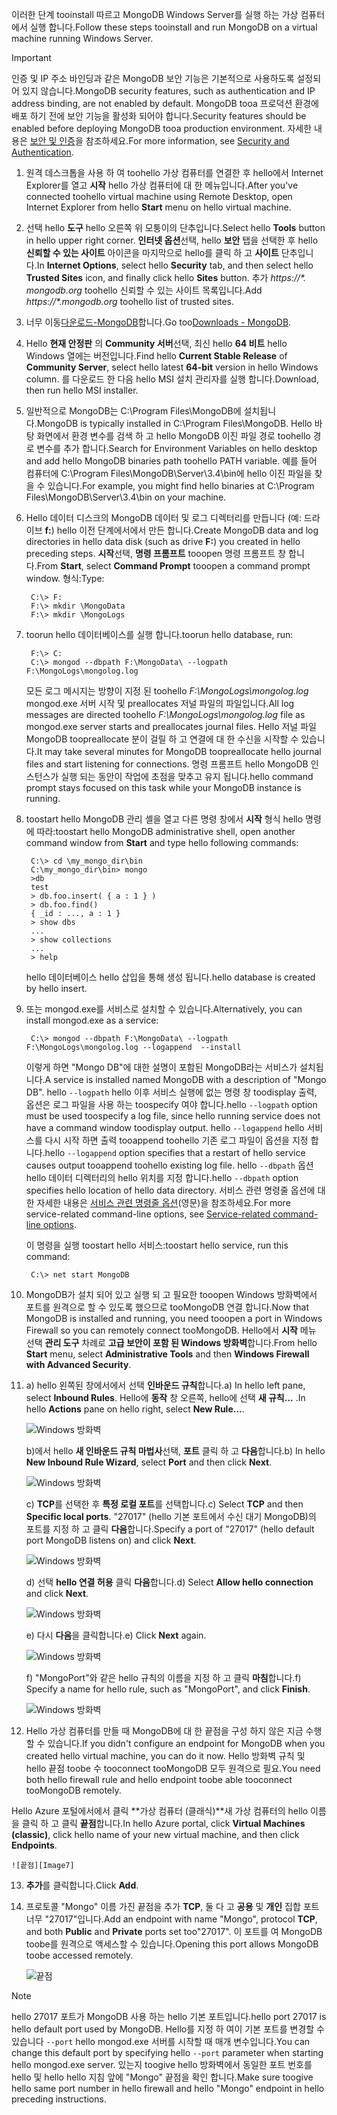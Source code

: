 <span data-ttu-id="fe129-101">이러한 단계 tooinstall 따르고 MongoDB Windows Server를 실행 하는 가상 컴퓨터에서 실행 합니다.</span><span class="sxs-lookup"><span data-stu-id="fe129-101">Follow these steps tooinstall and run MongoDB on a virtual machine running Windows Server.</span></span>

> [!IMPORTANT]
> <span data-ttu-id="fe129-102">인증 및 IP 주소 바인딩과 같은 MongoDB 보안 기능은 기본적으로 사용하도록 설정되어 있지 않습니다.</span><span class="sxs-lookup"><span data-stu-id="fe129-102">MongoDB security features, such as authentication and IP address binding, are not enabled by default.</span></span> <span data-ttu-id="fe129-103">MongoDB tooa 프로덕션 환경에 배포 하기 전에 보안 기능을 활성화 되어야 합니다.</span><span class="sxs-lookup"><span data-stu-id="fe129-103">Security features should be enabled before deploying MongoDB tooa production environment.</span></span>  <span data-ttu-id="fe129-104">자세한 내용은 [보안 및 인증](http://www.mongodb.org/display/DOCS/Security+and+Authentication)을 참조하세요.</span><span class="sxs-lookup"><span data-stu-id="fe129-104">For more information, see [Security and Authentication](http://www.mongodb.org/display/DOCS/Security+and+Authentication).</span></span>
>
>

1. <span data-ttu-id="fe129-105">원격 데스크톱을 사용 하 여 toohello 가상 컴퓨터를 연결한 후 hello에서 Internet Explorer를 열고 **시작** hello 가상 컴퓨터에 대 한 메뉴입니다.</span><span class="sxs-lookup"><span data-stu-id="fe129-105">After you've connected toohello virtual machine using Remote Desktop, open Internet Explorer from hello **Start** menu on hello virtual machine.</span></span>
2. <span data-ttu-id="fe129-106">선택 hello **도구** hello 오른쪽 위 모퉁이의 단추입니다.</span><span class="sxs-lookup"><span data-stu-id="fe129-106">Select hello **Tools** button in hello upper right corner.</span></span>  <span data-ttu-id="fe129-107">**인터넷 옵션**선택, hello **보안** 탭을 선택한 후 hello **신뢰할 수 있는 사이트** 아이콘을 마지막으로 hello를 클릭 하 고 **사이트** 단추입니다.</span><span class="sxs-lookup"><span data-stu-id="fe129-107">In **Internet Options**, select hello **Security** tab, and then select hello **Trusted Sites** icon, and finally click hello **Sites** button.</span></span> <span data-ttu-id="fe129-108">추가 *https://\*. mongodb.org* toohello 신뢰할 수 있는 사이트 목록입니다.</span><span class="sxs-lookup"><span data-stu-id="fe129-108">Add *https://\*.mongodb.org* toohello list of trusted sites.</span></span>
3. <span data-ttu-id="fe129-109">너무 이동[다운로드-MongoDB](https://www.mongodb.com/download-center#community)합니다.</span><span class="sxs-lookup"><span data-stu-id="fe129-109">Go too[Downloads - MongoDB](https://www.mongodb.com/download-center#community).</span></span>
4. <span data-ttu-id="fe129-110">Hello **현재 안정판** 의 **Community 서버**선택, 최신 hello **64 비트** hello Windows 열에는 버전입니다.</span><span class="sxs-lookup"><span data-stu-id="fe129-110">Find hello **Current Stable Release** of **Community Server**, select hello latest **64-bit** version in hello Windows column.</span></span> <span data-ttu-id="fe129-111">를 다운로드 한 다음 hello MSI 설치 관리자를 실행 합니다.</span><span class="sxs-lookup"><span data-stu-id="fe129-111">Download, then run hello MSI installer.</span></span>
5. <span data-ttu-id="fe129-112">일반적으로 MongoDB는 C:\Program Files\MongoDB에 설치됩니다.</span><span class="sxs-lookup"><span data-stu-id="fe129-112">MongoDB is typically installed in C:\Program Files\MongoDB.</span></span> <span data-ttu-id="fe129-113">Hello 바탕 화면에서 환경 변수를 검색 하 고 hello MongoDB 이진 파일 경로 toohello 경로 변수를 추가 합니다.</span><span class="sxs-lookup"><span data-stu-id="fe129-113">Search for Environment Variables on hello desktop and add hello MongoDB binaries path toohello PATH variable.</span></span> <span data-ttu-id="fe129-114">예를 들어 컴퓨터에 C:\Program Files\MongoDB\Server\3.4\bin에 hello 이진 파일을 찾을 수 있습니다.</span><span class="sxs-lookup"><span data-stu-id="fe129-114">For example, you might find hello binaries at C:\Program Files\MongoDB\Server\3.4\bin on your machine.</span></span>
6. <span data-ttu-id="fe129-115">Hello 데이터 디스크의 MongoDB 데이터 및 로그 디렉터리를 만듭니다 (예: 드라이브 **f:**) hello 이전 단계에서에서 만든 합니다.</span><span class="sxs-lookup"><span data-stu-id="fe129-115">Create MongoDB data and log directories in hello data disk (such as drive **F:**) you created in hello preceding steps.</span></span> <span data-ttu-id="fe129-116">**시작**선택, **명령 프롬프트** tooopen 명령 프롬프트 창 합니다.</span><span class="sxs-lookup"><span data-stu-id="fe129-116">From **Start**, select **Command Prompt** tooopen a command prompt window.</span></span>  <span data-ttu-id="fe129-117">형식:</span><span class="sxs-lookup"><span data-stu-id="fe129-117">Type:</span></span>

        C:\> F:
        F:\> mkdir \MongoData
        F:\> mkdir \MongoLogs
7. <span data-ttu-id="fe129-118">toorun hello 데이터베이스를 실행 합니다.</span><span class="sxs-lookup"><span data-stu-id="fe129-118">toorun hello database, run:</span></span>

        F:\> C:
        C:\> mongod --dbpath F:\MongoData\ --logpath F:\MongoLogs\mongolog.log

    <span data-ttu-id="fe129-119">모든 로그 메시지는 방향이 지정 된 toohello *F:\MongoLogs\mongolog.log* mongod.exe 서버 시작 및 preallocates 저널 파일의 파일입니다.</span><span class="sxs-lookup"><span data-stu-id="fe129-119">All log messages are directed toohello *F:\MongoLogs\mongolog.log* file as mongod.exe server starts and preallocates journal files.</span></span> <span data-ttu-id="fe129-120">Hello 저널 파일 MongoDB toopreallocate 분이 걸릴 하 고 연결에 대 한 수신을 시작할 수 있습니다.</span><span class="sxs-lookup"><span data-stu-id="fe129-120">It may take several minutes for MongoDB toopreallocate hello journal files and start listening for connections.</span></span> <span data-ttu-id="fe129-121">명령 프롬프트 hello MongoDB 인스턴스가 실행 되는 동안이 작업에 초점을 맞추고 유지 됩니다.</span><span class="sxs-lookup"><span data-stu-id="fe129-121">hello command prompt stays focused on this task while your MongoDB instance is running.</span></span>
8. <span data-ttu-id="fe129-122">toostart hello MongoDB 관리 셸을 열고 다른 명령 창에서 **시작** 형식 hello 명령에 따라:</span><span class="sxs-lookup"><span data-stu-id="fe129-122">toostart hello MongoDB administrative shell, open another command window from **Start** and type hello following commands:</span></span>

        C:\> cd \my_mongo_dir\bin  
        C:\my_mongo_dir\bin> mongo  
        >db  
        test
        > db.foo.insert( { a : 1 } )  
        > db.foo.find()  
        { _id : ..., a : 1 }  
        > show dbs  
        ...  
        > show collections  
        ...  
        > help  

    <span data-ttu-id="fe129-123">hello 데이터베이스 hello 삽입을 통해 생성 됩니다.</span><span class="sxs-lookup"><span data-stu-id="fe129-123">hello database is created by hello insert.</span></span>
9. <span data-ttu-id="fe129-124">또는 mongod.exe를 서비스로 설치할 수 있습니다.</span><span class="sxs-lookup"><span data-stu-id="fe129-124">Alternatively, you can install mongod.exe as a service:</span></span>

        C:\> mongod --dbpath F:\MongoData\ --logpath F:\MongoLogs\mongolog.log --logappend  --install

    <span data-ttu-id="fe129-125">이렇게 하면 "Mongo DB"에 대한 설명이 포함된 MongoDB라는 서비스가 설치됩니다.</span><span class="sxs-lookup"><span data-stu-id="fe129-125">A service is installed named MongoDB with a description of "Mongo DB".</span></span> <span data-ttu-id="fe129-126">hello `--logpath` hello 이후 서비스 실행에 없는 명령 창 toodisplay 출력, 옵션은 로그 파일을 사용 하는 toospecify 여야 합니다.</span><span class="sxs-lookup"><span data-stu-id="fe129-126">hello `--logpath` option must be used toospecify a log file, since hello running service does not have a command window toodisplay output.</span></span>  <span data-ttu-id="fe129-127">hello `--logappend` hello 서비스를 다시 시작 하면 출력 tooappend toohello 기존 로그 파일이 옵션을 지정 합니다.</span><span class="sxs-lookup"><span data-stu-id="fe129-127">hello `--logappend` option specifies that a restart of hello service causes output tooappend toohello existing log file.</span></span>  <span data-ttu-id="fe129-128">hello `--dbpath` 옵션 hello 데이터 디렉터리의 hello 위치를 지정 합니다.</span><span class="sxs-lookup"><span data-stu-id="fe129-128">hello `--dbpath` option specifies hello location of hello data directory.</span></span> <span data-ttu-id="fe129-129">서비스 관련 명령줄 옵션에 대한 자세한 내용은 [서비스 관련 명령줄 옵션][MongoWindowsSvcOptions](영문)을 참조하세요.</span><span class="sxs-lookup"><span data-stu-id="fe129-129">For more service-related command-line options, see [Service-related command-line options][MongoWindowsSvcOptions].</span></span>

    <span data-ttu-id="fe129-130">이 명령을 실행 toostart hello 서비스:</span><span class="sxs-lookup"><span data-stu-id="fe129-130">toostart hello service, run this command:</span></span>

        C:\> net start MongoDB
10. <span data-ttu-id="fe129-131">MongoDB가 설치 되어 있고 실행 되 고 필요한 tooopen Windows 방화벽에서 포트를 원격으로 할 수 있도록 했으므로 tooMongoDB 연결 합니다.</span><span class="sxs-lookup"><span data-stu-id="fe129-131">Now that MongoDB is installed and running, you need tooopen a port in Windows Firewall so you can remotely connect tooMongoDB.</span></span>  <span data-ttu-id="fe129-132">Hello에서 **시작** 메뉴 선택 **관리 도구** 차례로 **고급 보안이 포함 된 Windows 방화벽**합니다.</span><span class="sxs-lookup"><span data-stu-id="fe129-132">From hello **Start** menu, select **Administrative Tools** and then **Windows Firewall with Advanced Security**.</span></span>
11. <span data-ttu-id="fe129-133">a) hello 왼쪽된 창에서에서 선택 **인바운드 규칙**합니다.</span><span class="sxs-lookup"><span data-stu-id="fe129-133">a) In hello left pane, select **Inbound Rules**.</span></span>  <span data-ttu-id="fe129-134">Hello에 **동작** 창 오른쪽, hello에 선택 **새 규칙...** .</span><span class="sxs-lookup"><span data-stu-id="fe129-134">In hello **Actions** pane on hello right, select **New Rule...**.</span></span>

    ![Windows 방화벽][Image1]

    <span data-ttu-id="fe129-136">b)에서 hello **새 인바운드 규칙 마법사**선택, **포트** 클릭 하 고 **다음**합니다.</span><span class="sxs-lookup"><span data-stu-id="fe129-136">b) In hello **New Inbound Rule Wizard**, select **Port** and then click **Next**.</span></span>

    ![Windows 방화벽][Image2]

    <span data-ttu-id="fe129-138">c) **TCP**를 선택한 후 **특정 로컬 포트**를 선택합니다.</span><span class="sxs-lookup"><span data-stu-id="fe129-138">c) Select **TCP** and then **Specific local ports**.</span></span>  <span data-ttu-id="fe129-139">"27017" (hello 기본 포트에서 수신 대기 MongoDB)의 포트를 지정 하 고 클릭 **다음**합니다.</span><span class="sxs-lookup"><span data-stu-id="fe129-139">Specify a port of "27017" (hello default port MongoDB listens on) and click **Next**.</span></span>

    ![Windows 방화벽][Image3]

    <span data-ttu-id="fe129-141">d) 선택 **hello 연결 허용** 클릭 **다음**합니다.</span><span class="sxs-lookup"><span data-stu-id="fe129-141">d) Select **Allow hello connection** and click **Next**.</span></span>

    ![Windows 방화벽][Image4]

    <span data-ttu-id="fe129-143">e) 다시 **다음**을 클릭합니다.</span><span class="sxs-lookup"><span data-stu-id="fe129-143">e) Click **Next** again.</span></span>

    ![Windows 방화벽][Image5]

    <span data-ttu-id="fe129-145">f) "MongoPort"와 같은 hello 규칙의 이름을 지정 하 고 클릭 **마침**합니다.</span><span class="sxs-lookup"><span data-stu-id="fe129-145">f) Specify a name for hello rule, such as "MongoPort", and click **Finish**.</span></span>

    ![Windows 방화벽][Image6]

12. <span data-ttu-id="fe129-147">Hello 가상 컴퓨터를 만들 때 MongoDB에 대 한 끝점을 구성 하지 않은 지금 수행할 수 있습니다.</span><span class="sxs-lookup"><span data-stu-id="fe129-147">If you didn't configure an endpoint for MongoDB when you created hello virtual machine, you can do it now.</span></span> <span data-ttu-id="fe129-148">Hello 방화벽 규칙 및 hello 끝점 toobe 수 tooconnect tooMongoDB 모두 원격으로 필요.</span><span class="sxs-lookup"><span data-stu-id="fe129-148">You need both hello firewall rule and hello endpoint toobe able tooconnect tooMongoDB remotely.</span></span>

  <span data-ttu-id="fe129-149">Hello Azure 포털에서에서 클릭 **가상 컴퓨터 (클래식)**새 가상 컴퓨터의 hello 이름을 클릭 하 고 클릭 **끝점**합니다.</span><span class="sxs-lookup"><span data-stu-id="fe129-149">In hello Azure portal, click **Virtual Machines (classic)**, click hello name of your new virtual machine, and then click **Endpoints**.</span></span>

    ![끝점][Image7]

13. <span data-ttu-id="fe129-151">**추가**를 클릭합니다.</span><span class="sxs-lookup"><span data-stu-id="fe129-151">Click **Add**.</span></span>

14. <span data-ttu-id="fe129-152">프로토콜 "Mongo" 이름 가진 끝점을 추가 **TCP**, 둘 다 고 **공용** 및 **개인** 집합 포트 너무 "27017"입니다.</span><span class="sxs-lookup"><span data-stu-id="fe129-152">Add an endpoint with name "Mongo", protocol **TCP**, and both **Public** and **Private** ports set too"27017".</span></span> <span data-ttu-id="fe129-153">이 포트를 여 MongoDB toobe를 원격으로 액세스할 수 있습니다.</span><span class="sxs-lookup"><span data-stu-id="fe129-153">Opening this port allows MongoDB toobe accessed remotely.</span></span>

    ![끝점][Image9]

> [!NOTE]
> <span data-ttu-id="fe129-155">hello 27017 포트가 MongoDB 사용 하는 hello 기본 포트입니다.</span><span class="sxs-lookup"><span data-stu-id="fe129-155">hello port 27017 is hello default port used by MongoDB.</span></span> <span data-ttu-id="fe129-156">Hello를 지정 하 여이 기본 포트를 변경할 수 있습니다 `--port` hello mongod.exe 서버를 시작할 때 매개 변수입니다.</span><span class="sxs-lookup"><span data-stu-id="fe129-156">You can change this default port by specifying hello `--port` parameter when starting hello mongod.exe server.</span></span> <span data-ttu-id="fe129-157">있는지 toogive hello 방화벽에서 동일한 포트 번호를 hello 및 hello hello 지침 앞에 "Mongo" 끝점을 확인 합니다.</span><span class="sxs-lookup"><span data-stu-id="fe129-157">Make sure toogive hello same port number in hello firewall and hello "Mongo" endpoint in hello preceding instructions.</span></span>
>
>

[MongoDownloads]: http://www.mongodb.org/downloads

[MongoWindowsSvcOptions]: http://www.mongodb.org/display/DOCS/Windows+Service


[Image1]: ./media/install-and-run-mongo-on-win2k8-vm/WinFirewall1.png
[Image2]: ./media/install-and-run-mongo-on-win2k8-vm/WinFirewall2.png
[Image3]: ./media/install-and-run-mongo-on-win2k8-vm/WinFirewall3.png
[Image4]: ./media/install-and-run-mongo-on-win2k8-vm/WinFirewall4.png
[Image5]: ./media/install-and-run-mongo-on-win2k8-vm/WinFirewall5.png
[Image6]: ./media/install-and-run-mongo-on-win2k8-vm/WinFirewall6.png
[Image7]: ./media/install-and-run-mongo-on-win2k8-vm/menusendpointadd.png
<!-- Removed 03/08/2017. Not in new portal. -->
<!-- [Image8]: ./media/install-and-run-mongo-on-win2k8-vm/WinVmAddEndpoint2.png
-->
[Image9]: ./media/install-and-run-mongo-on-win2k8-vm/newendpointdetails.png
